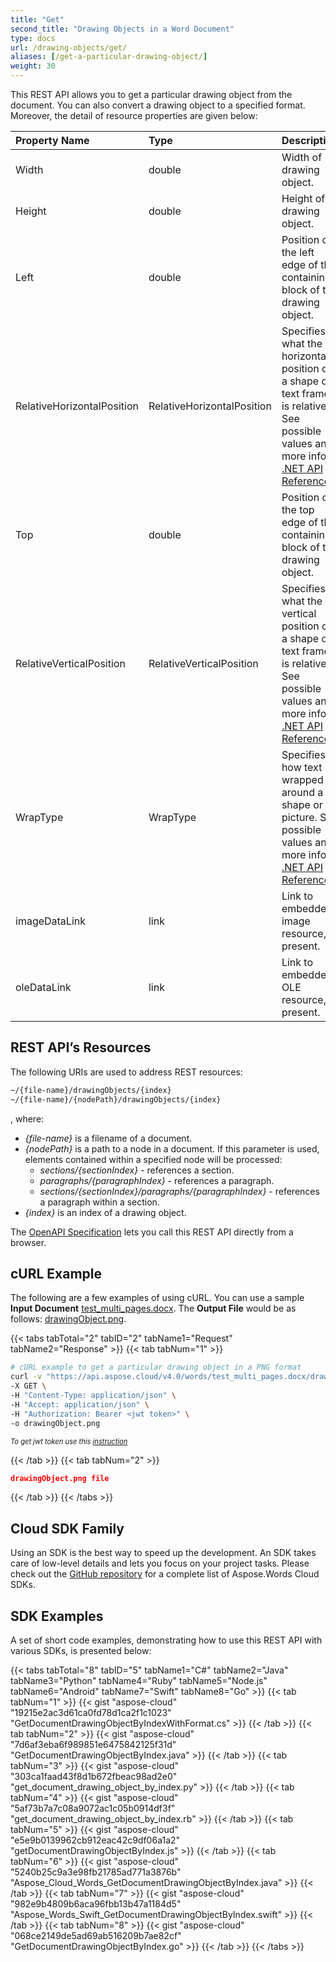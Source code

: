 ```yaml
---
title: "Get"
second_title: "Drawing Objects in a Word Document"
type: docs
url: /drawing-objects/get/
aliases: [/get-a-particular-drawing-object/]
weight: 30
---
```


This REST API allows you to get a particular drawing object from the document. You can also convert a drawing object to a specified format. Moreover, the detail of resource properties are given below:

|Property Name|Type|Description|
| :- | :- | :- |
|Width|double|Width of drawing object.|
|Height|double|Height of drawing object.|
|Left|double|Position of the left edge of the containing block of the drawing object.|
|RelativeHorizontalPosition|RelativeHorizontalPosition|Specifies what the horizontal position of a shape or text frame is relative. See possible values and more info at [.NET API Reference.](https://apireference.aspose.com/net/words/aspose.words.drawing/relativehorizontalposition)|
|Top|double|Position of the top edge of the containing block of the drawing object.|
|RelativeVerticalPosition|RelativeVerticalPosition|Specifies what the vertical position of a shape or text frame is relative. See possible values and more info at [.NET API Reference.](https://apireference.aspose.com/net/words/aspose.words.drawing/relativeverticalposition)|
|WrapType|WrapType|Specifies how text is wrapped around a shape or picture. See possible values and more info at [.NET API Reference](https://apireference.aspose.com/net/words/aspose.words.drawing/wraptype).|
|imageDataLink|link|Link to embedded image resource, if present.|
|oleDataLink|link|Link to embedded OLE resource, if present.|

## REST API’s Resources

The following URIs are used to address REST resources:

```HTML
~/{file-name}/drawingObjects/{index}
~/{file-name}/{nodePath}/drawingObjects/{index}
```
, where:
- *{file-name}* is a filename of a document.
- *{nodePath}* is a path to a node in a document. If this parameter is used, elements contained within a specified node will be processed:
  - *sections/{sectionIndex}* - references a section.
  - *paragraphs/{paragraphIndex}* - references a paragraph.
  - *sections/{sectionIndex}/paragraphs/{paragraphIndex}* - references a paragraph within a section.
- *{index}* is an index of a drawing object.

The [OpenAPI Specification](https://apireference.aspose.cloud/words/#/DrawingObjects/GetDocumentDrawingObjectByIndex) lets you call this REST API directly from a browser. 

## cURL Example

The following are a few examples of using cURL. You can use a sample **Input Document** [test_multi_pages.docx](test_multi_pages.docx). The **Output File** would be as follows: [drawingObject.png](drawingObject.png).

{{< tabs tabTotal="2" tabID="2" tabName1="Request" tabName2="Response" >}}
{{< tab tabNum="1" >}}

```bash
# cURL example to get a particular drawing object in a PNG format
curl -v "https://api.aspose.cloud/v4.0/words/test_multi_pages.docx/drawingObjects/0?format=png" \
-X GET \
-H "Content-Type: application/json" \
-H "Accept: application/json" \
-H "Authorization: Bearer <jwt token>" \
-o drawingObject.png
```

<p style="margin:0;font-size:80%;font-style:italic">To get jwt token use this <a href="/words/getting-started/available-sdks/#curl">instruction</a></p>

{{< /tab >}}
{{< tab tabNum="2" >}}

```json
drawingObject.png file
```

{{< /tab >}}
{{< /tabs >}}

## Cloud SDK Family

Using an SDK is the best way to speed up the development. An SDK takes care of low-level details and lets you focus on your project tasks. Please check out the [GitHub repository](https://github.com/aspose-words-cloud) for a complete list of Aspose.Words Cloud SDKs.

## SDK Examples

A set of short code examples, demonstrating how to use this REST API with various SDKs, is presented below:

{{< tabs tabTotal="8" tabID="5" tabName1="C#" tabName2="Java" tabName3="Python" tabName4="Ruby" tabName5="Node.js" tabName6="Android" tabName7="Swift" tabName8="Go" >}}
{{< tab tabNum="1" >}}
{{< gist "aspose-cloud" "19215e2ac3d61ca0fd78d1ca2f1c1023" "GetDocumentDrawingObjectByIndexWithFormat.cs" >}}
{{< /tab >}}
{{< tab tabNum="2" >}}
{{< gist "aspose-cloud" "7d6af3eba6f989851e6475842125f31d" "GetDocumentDrawingObjectByIndex.java" >}}
{{< /tab >}}
{{< tab tabNum="3" >}}
{{< gist "aspose-cloud" "303ca1faad43f8d1b672fbeac98ad2e0" "get_document_drawing_object_by_index.py" >}}
{{< /tab >}}
{{< tab tabNum="4" >}}
{{< gist "aspose-cloud" "5af73b7a7c08a9072ac1c05b0914df3f" "get_document_drawing_object_by_index.rb" >}}
{{< /tab >}}
{{< tab tabNum="5" >}}
{{< gist "aspose-cloud" "e5e9b0139962cb912eac42c9df06a1a2" "getDocumentDrawingObjectByIndex.js" >}}
{{< /tab >}}
{{< tab tabNum="6" >}}
{{< gist "aspose-cloud" "5240b25c9a3e98fb21785ad771a3876b" "Aspose_Cloud_Words_GetDocumentDrawingObjectByIndex.java" >}}
{{< /tab >}}
{{< tab tabNum="7" >}}
{{< gist "aspose-cloud" "982e9b4809b6aca96fbb13b47a1184d5" "Aspose_Words_Swift_GetDocumentDrawingObjectByIndex.swift" >}}
{{< /tab >}}
{{< tab tabNum="8" >}}
{{< gist "aspose-cloud" "068ce2149de5ad69ab516209b7ae82cf" "GetDocumentDrawingObjectByIndex.go" >}}
{{< /tab >}}
{{< /tabs >}}
